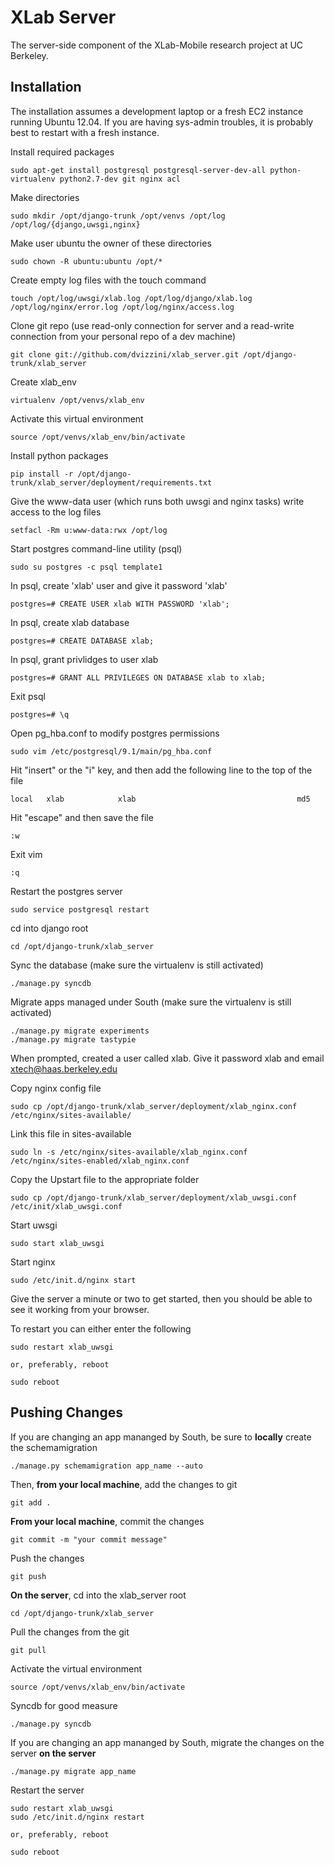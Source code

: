 XLab Server
===========

The server-side component of the XLab-Mobile research project at UC Berkeley.

Installation
------------

The installation assumes a development laptop or a fresh EC2 instance running Ubuntu 12.04. If you are having sys-admin troubles, it is probably best to restart with a fresh instance.

Install required packages

	sudo apt-get install postgresql postgresql-server-dev-all python-virtualenv python2.7-dev git nginx acl

Make directories

	sudo mkdir /opt/django-trunk /opt/venvs /opt/log /opt/log/{django,uwsgi,nginx}

Make user ubuntu the owner of these directories

	sudo chown -R ubuntu:ubuntu /opt/*

Create empty log files with the touch command

	touch /opt/log/uwsgi/xlab.log /opt/log/django/xlab.log /opt/log/nginx/error.log /opt/log/nginx/access.log

Clone git repo (use read-only connection for server and a read-write connection from your personal repo of a dev machine)

	git clone git://github.com/dvizzini/xlab_server.git /opt/django-trunk/xlab_server

Create xlab_env

	virtualenv /opt/venvs/xlab_env

Activate this virtual environment

	source /opt/venvs/xlab_env/bin/activate

Install python packages

	pip install -r /opt/django-trunk/xlab_server/deployment/requirements.txt

Give the www-data user (which runs both uwsgi and nginx tasks) write access to the log files

	setfacl -Rm u:www-data:rwx /opt/log

Start postgres command-line utility (psql)

	sudo su postgres -c psql template1

In psql, create 'xlab' user and give it password 'xlab'

	postgres=# CREATE USER xlab WITH PASSWORD 'xlab';

In psql, create xlab database 

	postgres=# CREATE DATABASE xlab;

In psql, grant privlidges to user xlab

	postgres=# GRANT ALL PRIVILEGES ON DATABASE xlab to xlab;

Exit psql

	postgres=# \q

Open pg_hba.conf to modify postgres permissions

	sudo vim /etc/postgresql/9.1/main/pg_hba.conf

Hit "insert" or the "i" key, and then add the following line to the top of the file

	local   xlab            xlab                                    md5

Hit "escape" and then save the file

	:w

Exit vim

	:q

Restart the postgres server

	sudo service postgresql restart

cd into django root

	cd /opt/django-trunk/xlab_server

Sync the database (make sure the virtualenv is still activated)

	./manage.py syncdb

Migrate apps managed under South (make sure the virtualenv is still activated)

	./manage.py migrate experiments
	./manage.py migrate tastypie

When prompted, created a user called xlab. Give it password xlab and email xtech@haas.berkeley.edu

Copy nginx config file

	sudo cp /opt/django-trunk/xlab_server/deployment/xlab_nginx.conf /etc/nginx/sites-available/

Link this file in sites-available

	sudo ln -s /etc/nginx/sites-available/xlab_nginx.conf /etc/nginx/sites-enabled/xlab_nginx.conf

Copy the Upstart file to the appropriate folder

	sudo cp /opt/django-trunk/xlab_server/deployment/xlab_uwsgi.conf /etc/init/xlab_uwsgi.conf

Start uwsgi

	sudo start xlab_uwsgi

Start nginx

	sudo /etc/init.d/nginx start
	
Give the server a minute or two to get started, then you should be able to see it working from your browser.
	
To restart you can either enter the following

	sudo restart xlab_uwsgi

	or, preferably, reboot

	sudo reboot
	
Pushing Changes
---------------

If you are changing an app mananged by South, be sure to **locally** create the schemamigration

	./manage.py schemamigration app_name --auto

Then, **from your local machine**, add the changes to git

	git add .
	
**From your local machine**, commit the changes

	git commit -m "your commit message"
	
Push the changes

	git push
	
**On the server**, cd into the xlab_server root

	cd /opt/django-trunk/xlab_server
	
Pull the changes from the git

	git pull
	
Activate the virtual environment

	source /opt/venvs/xlab_env/bin/activate
	
Syncdb for good measure

	./manage.py syncdb
	
If you are changing an app mananged by South, migrate the changes on the server **on the server**

	./manage.py migrate app_name
	
Restart the server

	sudo restart xlab_uwsgi
	sudo /etc/init.d/nginx restart

	or, preferably,	reboot

	sudo reboot